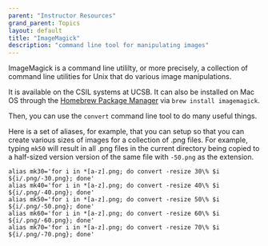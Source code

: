 ```yaml
---
parent: "Instructor Resources"
grand_parent: Topics
layout: default
title: "ImageMagick"
description: "command line tool for manipulating images"
---
```


ImageMagick is a command line utililty, or more precisely, a collection of command line utilities for Unix that
do various image manipulations.

It is available on the CSIL systems at UCSB.  It can also be installed on Mac OS through the [Homebrew Package Manager](http://brew.sh) via
`brew install imagemagick`.

Then, you can use the `convert` command line tool to do many useful things.

Here is a set of aliases, for example, that you can setup so that you can create various sizes of images for a collection
of .png files.  For example, typing `mk50` will result in all .png files in the current directory being copied to a half-sized version
version of the same file with `-50.png` as the extension.

```
alias mk30='for i in *[a-z].png; do convert -resize 30\% $i ${i/.png/-30.png}; done'
alias mk40='for i in *[a-z].png; do convert -resize 40\% $i ${i/.png/-40.png}; done'
alias mk50='for i in *[a-z].png; do convert -resize 50\% $i ${i/.png/-50.png}; done'
alias mk60='for i in *[a-z].png; do convert -resize 60\% $i ${i/.png/-60.png}; done'
alias mk70='for i in *[a-z].png; do convert -resize 70\% $i ${i/.png/-70.png}; done'
```
